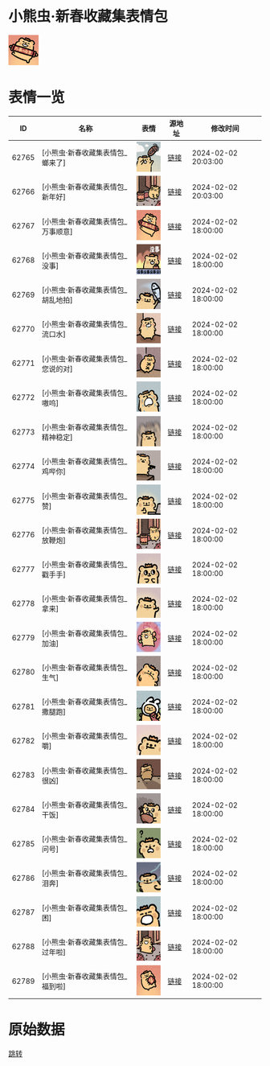 # 小熊虫·新春收藏集表情包

<img src="./cover.png" height="60" alt="cover" />

# 表情一览

|ID|名称|表情|源地址|修改时间|
|----|----|----|----|----|
|62765|[小熊虫·新春收藏集表情包_螂来了]|<img src="./pic/062765_%5B小熊虫·新春收藏集表情包_螂来了%5D.png" height="60" alt="螂来了"/>|[链接](https://i0.hdslb.com/bfs/garb/6fb042de086a9a83c0484db114dfb8af0a4cdc95.png)|2024-02-02 20:03:00|
|62766|[小熊虫·新春收藏集表情包_新年好]|<img src="./pic/062766_%5B小熊虫·新春收藏集表情包_新年好%5D.png" height="60" alt="新年好"/>|[链接](https://i0.hdslb.com/bfs/garb/0d0f42f2a88c3c6e2519a2e60044e59bf943eb94.png)|2024-02-02 20:03:00|
|62767|[小熊虫·新春收藏集表情包_万事顺意]|<img src="./pic/062767_%5B小熊虫·新春收藏集表情包_万事顺意%5D.png" height="60" alt="万事顺意"/>|[链接](https://i0.hdslb.com/bfs/garb/b558ecde264923e1e2084914d4fa4f69c702b5fd.png)|2024-02-02 18:00:00|
|62768|[小熊虫·新春收藏集表情包_没事]|<img src="./pic/062768_%5B小熊虫·新春收藏集表情包_没事%5D.png" height="60" alt="没事"/>|[链接](https://i0.hdslb.com/bfs/garb/539b8c6df7f556ad671c159cb36c18a908b7ba4a.png)|2024-02-02 18:00:00|
|62769|[小熊虫·新春收藏集表情包_胡乱地拍]|<img src="./pic/062769_%5B小熊虫·新春收藏集表情包_胡乱地拍%5D.png" height="60" alt="胡乱地拍"/>|[链接](https://i0.hdslb.com/bfs/garb/d41ce2eb7d05ad53f649df1dd74e64cd228df9b9.png)|2024-02-02 18:00:00|
|62770|[小熊虫·新春收藏集表情包_流口水]|<img src="./pic/062770_%5B小熊虫·新春收藏集表情包_流口水%5D.png" height="60" alt="流口水"/>|[链接](https://i0.hdslb.com/bfs/garb/48b44fc934fab289cdffc392b5e52f765110bda4.png)|2024-02-02 18:00:00|
|62771|[小熊虫·新春收藏集表情包_您说的对]|<img src="./pic/062771_%5B小熊虫·新春收藏集表情包_您说的对%5D.png" height="60" alt="您说的对"/>|[链接](https://i0.hdslb.com/bfs/garb/99436c8cea79d3712a4dccffdea3e1cba476fc84.png)|2024-02-02 18:00:00|
|62772|[小熊虫·新春收藏集表情包_嗷呜]|<img src="./pic/062772_%5B小熊虫·新春收藏集表情包_嗷呜%5D.png" height="60" alt="嗷呜"/>|[链接](https://i0.hdslb.com/bfs/garb/aa2bb89525ed43bdf5c80b986f46c062fc8c272c.png)|2024-02-02 18:00:00|
|62773|[小熊虫·新春收藏集表情包_精神稳定]|<img src="./pic/062773_%5B小熊虫·新春收藏集表情包_精神稳定%5D.png" height="60" alt="精神稳定"/>|[链接](https://i0.hdslb.com/bfs/garb/37bdb250051870591251af4d2cccd2b0523255ae.png)|2024-02-02 18:00:00|
|62774|[小熊虫·新春收藏集表情包_鸡哔你]|<img src="./pic/062774_%5B小熊虫·新春收藏集表情包_鸡哔你%5D.png" height="60" alt="鸡哔你"/>|[链接](https://i0.hdslb.com/bfs/garb/2aff13ae429193a119522721d1467f360838c86f.png)|2024-02-02 18:00:00|
|62775|[小熊虫·新春收藏集表情包_赞]|<img src="./pic/062775_%5B小熊虫·新春收藏集表情包_赞%5D.png" height="60" alt="赞"/>|[链接](https://i0.hdslb.com/bfs/garb/2a1bdd3ec592a17419b1702fd81d1759a2574968.png)|2024-02-02 18:00:00|
|62776|[小熊虫·新春收藏集表情包_放鞭炮]|<img src="./pic/062776_%5B小熊虫·新春收藏集表情包_放鞭炮%5D.png" height="60" alt="放鞭炮"/>|[链接](https://i0.hdslb.com/bfs/garb/2e1d4f7d2d9b2613a27dd8db9bb83b376d3c08d2.png)|2024-02-02 18:00:00|
|62777|[小熊虫·新春收藏集表情包_戳手手]|<img src="./pic/062777_%5B小熊虫·新春收藏集表情包_戳手手%5D.png" height="60" alt="戳手手"/>|[链接](https://i0.hdslb.com/bfs/garb/801af761471a446ccffd3280ce2732dc75c69c92.png)|2024-02-02 18:00:00|
|62778|[小熊虫·新春收藏集表情包_拿来]|<img src="./pic/062778_%5B小熊虫·新春收藏集表情包_拿来%5D.png" height="60" alt="拿来"/>|[链接](https://i0.hdslb.com/bfs/garb/917f2625717854b7dfd2f6cf346ffd2e416902aa.png)|2024-02-02 18:00:00|
|62779|[小熊虫·新春收藏集表情包_加油]|<img src="./pic/062779_%5B小熊虫·新春收藏集表情包_加油%5D.png" height="60" alt="加油"/>|[链接](https://i0.hdslb.com/bfs/garb/c22d7174dfd29db10b9aa7ae8d8adb53af73908c.png)|2024-02-02 18:00:00|
|62780|[小熊虫·新春收藏集表情包_生气]|<img src="./pic/062780_%5B小熊虫·新春收藏集表情包_生气%5D.png" height="60" alt="生气"/>|[链接](https://i0.hdslb.com/bfs/garb/cf7f7e04279a949a81c6a254202f7fb218256280.png)|2024-02-02 18:00:00|
|62781|[小熊虫·新春收藏集表情包_撒腿跑]|<img src="./pic/062781_%5B小熊虫·新春收藏集表情包_撒腿跑%5D.png" height="60" alt="撒腿跑"/>|[链接](https://i0.hdslb.com/bfs/garb/2287cfc3c7f1fc1222fd596c40a76ef491c383c9.png)|2024-02-02 18:00:00|
|62782|[小熊虫·新春收藏集表情包_嚼]|<img src="./pic/062782_%5B小熊虫·新春收藏集表情包_嚼%5D.png" height="60" alt="嚼"/>|[链接](https://i0.hdslb.com/bfs/garb/3c0d7d92d03840b3e881271c050d6e36de559a66.png)|2024-02-02 18:00:00|
|62783|[小熊虫·新春收藏集表情包_很凶]|<img src="./pic/062783_%5B小熊虫·新春收藏集表情包_很凶%5D.png" height="60" alt="很凶"/>|[链接](https://i0.hdslb.com/bfs/garb/4a0d989b49a90889733ff2d98259c6a4fecf5944.png)|2024-02-02 18:00:00|
|62784|[小熊虫·新春收藏集表情包_干饭]|<img src="./pic/062784_%5B小熊虫·新春收藏集表情包_干饭%5D.png" height="60" alt="干饭"/>|[链接](https://i0.hdslb.com/bfs/garb/44b332b70271a308c8e1702a8a035334eb04c90d.png)|2024-02-02 18:00:00|
|62785|[小熊虫·新春收藏集表情包_问号]|<img src="./pic/062785_%5B小熊虫·新春收藏集表情包_问号%5D.png" height="60" alt="问号"/>|[链接](https://i0.hdslb.com/bfs/garb/fb4719fd634531d2a5ea35f320f1b8de8d016485.png)|2024-02-02 18:00:00|
|62786|[小熊虫·新春收藏集表情包_泪奔]|<img src="./pic/062786_%5B小熊虫·新春收藏集表情包_泪奔%5D.png" height="60" alt="泪奔"/>|[链接](https://i0.hdslb.com/bfs/garb/d4ed803902b710fe99433b6ebd8599fc1245a46a.png)|2024-02-02 18:00:00|
|62787|[小熊虫·新春收藏集表情包_困]|<img src="./pic/062787_%5B小熊虫·新春收藏集表情包_困%5D.png" height="60" alt="困"/>|[链接](https://i0.hdslb.com/bfs/garb/569797a4f10bbb884aea9ae14be1b3023516a3bb.png)|2024-02-02 18:00:00|
|62788|[小熊虫·新春收藏集表情包_过年啦]|<img src="./pic/062788_%5B小熊虫·新春收藏集表情包_过年啦%5D.png" height="60" alt="过年啦"/>|[链接](https://i0.hdslb.com/bfs/garb/a4ca94449755300916b18b8c7d8cda39a0938362.png)|2024-02-02 18:00:00|
|62789|[小熊虫·新春收藏集表情包_福到啦]|<img src="./pic/062789_%5B小熊虫·新春收藏集表情包_福到啦%5D.png" height="60" alt="福到啦"/>|[链接](https://i0.hdslb.com/bfs/garb/ecdb5b6ecf2bd818a4de1a3c78b48e79634f844b.png)|2024-02-02 18:00:00|

# 原始数据

[跳转](./raw.json)

